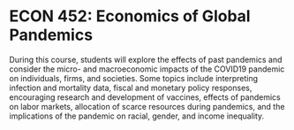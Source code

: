 # ECON 452: Economics of Global Pandemics

During this course, students will explore the effects of past pandemics and consider the micro- and macroeconomic impacts of the COVID19 pandemic on individuals, firms, and societies. Some topics include interpreting infection and mortality data, fiscal and monetary policy responses, encouraging research and development of vaccines, effects of pandemics on labor markets, allocation of scarce resources during pandemics, and the implications of the pandemic on racial, gender, and income inequality.